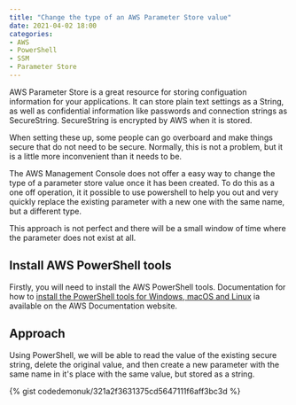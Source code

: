 ```yaml
---
title: "Change the type of an AWS Parameter Store value"
date: 2021-04-02 18:00
categories:
- AWS
- PowerShell
- SSM
- Parameter Store
---
```


AWS Parameter Store is a great resource for storing configuation information for your applications.
It can store plain text settings as a String, as well as confidential information like passwords and connection strings as SecureString.
SecureString is encrypted by AWS when it is stored.

When setting these up, some people can go overboard and make things secure that do not need to be secure.
Normally, this is not a problem, but it is a little more inconvenient than it needs to be.

The AWS Management Console does not offer a easy way to change the type of a parameter store value once it has been created.
To do this as a one off operation, it it possible to use powershell to help you out and very quickly replace the existing parameter with a new one with the same name, but a different type.

This approach is not perfect and there will be a small window of time where the parameter does not exist at all.

## Install AWS PowerShell tools

Firstly, you will need to install the AWS PowerShell tools.
Documentation for how to [install the PowerShell tools for Windows, macOS and Linux][PowerShellToolsInstall] ia available on the AWS Documentation website.

## Approach

Using PowerShell, we will be able to read the value of the existing secure string, delete the original value, and then create a new parameter with the same name in it's place with the same value, but stored as a string.

{% gist codedemonuk/321a2f3631375cd5647111f6aff3bc3d %}

[PowerShellToolsInstall]: https://docs.aws.amazon.com/powershell/latest/userguide/pstools-getting-set-up.html